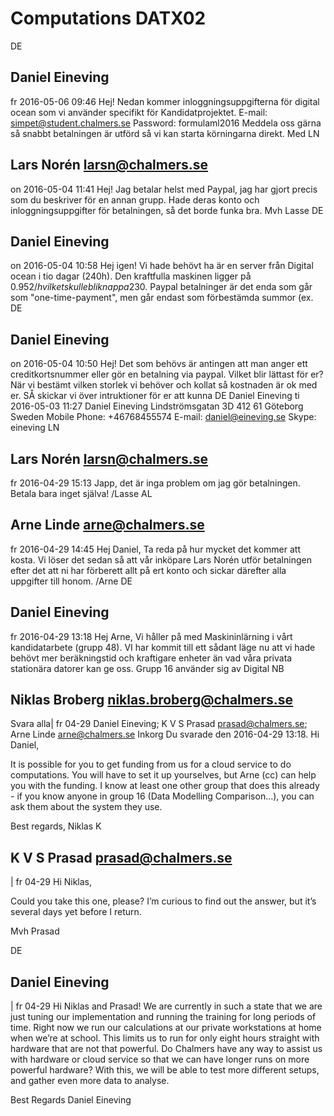 # Computations DATX02

DE
## Daniel Eineving
fr 2016-05-06 09:46
Hej! Nedan kommer inloggningsuppgifterna för digital ocean som vi använder specifikt för Kandidatprojektet. E-mail: simpet@student.chalmers.se Password: formulaml2016 Meddela oss gärna så snabbt betalningen är utförd så vi kan starta körningarna direkt. Med
LN
## Lars Norén <larsn@chalmers.se>
on 2016-05-04 11:41
Hej! Jag betalar helst med Paypal, jag har gjort precis som du beskriver för en annan grupp. Hade deras konto och inloggningsuppgifter för betalningen, så det borde funka bra. Mvh Lasse
DE
## Daniel Eineving
on 2016-05-04 10:58
Hej igen! Vi hade behövt ha är en server från Digital ocean i tio dagar (240h). Den kraftfulla maskinen ligger på 0.952$/h vilket skulle bli knappa 230$. Paypal betalninger är det enda som går som "one-time-payment", men går endast som förbestämda summor (ex.
DE
## Daniel Eineving
on 2016-05-04 10:50
Hej! Det som behövs är antingen att man anger ett creditkortsnummer eller gör en betalning via paypal. Vilket blir lättast för er? När vi bestämt vilken storlek vi behöver och kollat så kostnaden är ok med er. SÅ skickar vi över intruktioner för er att kunna
DE
Daniel Eineving
ti 2016-05-03 11:27
Daniel Eineving Lindströmsgatan 3D 412 61 Göteborg Sweden Mobile Phone: +46768455574 E-mail: daniel@eineving.se Skype: eineving
LN
## Lars Norén <larsn@chalmers.se>
fr 2016-04-29 15:13
Japp, det är inga problem om jag gör betalningen. Betala bara inget själva! /Lasse
AL
## Arne Linde <arne@chalmers.se>
fr 2016-04-29 14:45
Hej Daniel, Ta reda på hur mycket det kommer att kosta. Vi löser det sedan så att vår inköpare Lars Norén utför betalningen efter det att ni har förberett allt på ert konto och sickar därefter alla uppgifter till honom. /Arne
DE
## Daniel Eineving
fr 2016-04-29 13:18
Hej Arne, Vi håller på med Maskininlärning i vårt kandidatarbete (grupp 48). VI har kommit till ett sådant läge nu att vi hade behövt mer beräkningstid och kraftigare enheter än vad våra privata stationära datorer kan ge oss. Grupp 16 använder sig av Digital
NB
## Niklas Broberg <niklas.broberg@chalmers.se>
   Svara alla|
fr 04-29
Daniel Eineving;
K V S Prasad <prasad@chalmers.se>;
Arne Linde <arne@chalmers.se> 
Inkorg
Du svarade den 2016-04-29 13:18.
Hi Daniel,

It is possible for you to get funding from us for a cloud service to do computations. You will have to set it up yourselves, but Arne (cc) can help you with the funding. I know at least one other group that does this already - if you know anyone in group 16 (Data Modelling Comparison...), you can ask them about the system they use.

Best regards, Niklas
K
## K V S Prasad <prasad@chalmers.se>
 |
fr 04-29
Hi Niklas,

Could you take this one, please?  I’m curious to find out the answer, but it’s several days yet before I return.

Mvh
Prasad
 
DE
## Daniel Eineving
 |
fr 04-29
Hi Niklas and Prasad!
We are currently in such a state that we are just tuning our implementation and running the training for long periods of time. Right now we run our calculations at our private workstations at home when we’re at school. This limits us to run for only eight hours straight with hardware that are not that powerful.
Do Chalmers have any way to assist us with hardware or cloud service so that we can have longer runs on more powerful hardware? With this, we will be able to test more different setups, and gather even more data to analyse. 

Best Regards
Daniel Eineving